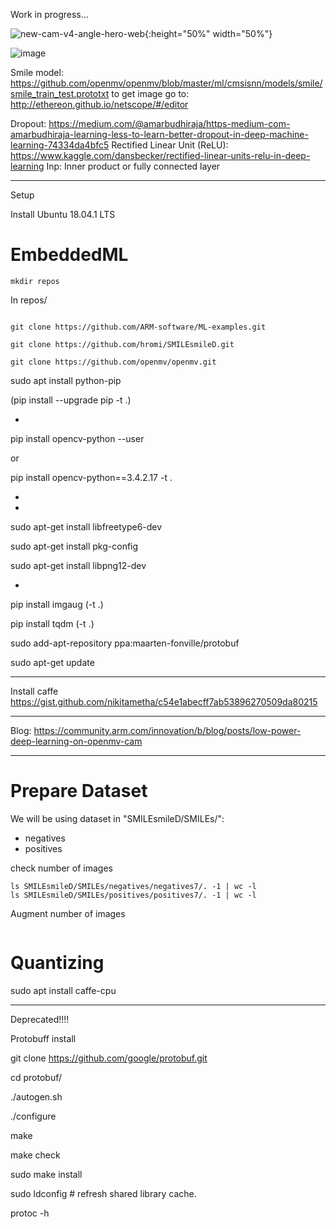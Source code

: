 Work in progress...

![new-cam-v4-angle-hero-web](https://user-images.githubusercontent.com/42873333/45641403-543a1000-baad-11e8-82cd-893eab810436.jpg){:height="50%" width="50%"}

![image](https://user-images.githubusercontent.com/42873333/45641345-1e952700-baad-11e8-8d45-bc8b053aa5b2.png)

Smile model: https://github.com/openmv/openmv/blob/master/ml/cmsisnn/models/smile/smile_train_test.prototxt
to get image go to: http://ethereon.github.io/netscope/#/editor

Dropout: https://medium.com/@amarbudhiraja/https-medium-com-amarbudhiraja-learning-less-to-learn-better-dropout-in-deep-machine-learning-74334da4bfc5
Rectified Linear Unit (ReLU): https://www.kaggle.com/dansbecker/rectified-linear-units-relu-in-deep-learning
Inp: Inner product or fully connected layer

-------------------
Setup

Install Ubuntu 18.04.1 LTS

# EmbeddedML

```
mkdir repos
```
In repos/

```

git clone https://github.com/ARM-software/ML-examples.git

git clone https://github.com/hromi/SMILEsmileD.git

git clone https://github.com/openmv/openmv.git
```

sudo apt install python-pip


(pip install --upgrade pip -t .)

-
pip install opencv-python --user

or

pip install opencv-python==3.4.2.17 -t .

-

-

sudo apt-get install libfreetype6-dev

sudo apt-get install pkg-config

sudo apt-get install libpng12-dev

-

pip install imgaug (-t .)

pip install tqdm (-t .)

sudo add-apt-repository ppa:maarten-fonville/protobuf

sudo apt-get update

---
Install caffe
https://gist.github.com/nikitametha/c54e1abecff7ab53896270509da80215

---------
Blog: https://community.arm.com/innovation/b/blog/posts/low-power-deep-learning-on-openmv-cam

---------
# Prepare Dataset

We will be using dataset in "SMILEsmileD/SMILEs/":
- negatives
- positives

check number of images

```
ls SMILEsmileD/SMILEs/negatives/negatives7/. -1 | wc -l
ls SMILEsmileD/SMILEs/positives/positives7/. -1 | wc -l
```

Augment number of images

```

```
# Quantizing


sudo apt install caffe-cpu


------------------------------

Deprecated!!!!

Protobuff install

git clone https://github.com/google/protobuf.git

cd protobuf/

./autogen.sh

./configure

make

make check

sudo make install

sudo ldconfig # refresh shared library cache.

protoc -h
